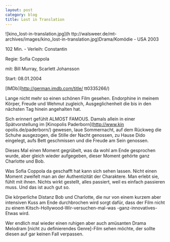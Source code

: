 ```yaml
---
layout: post
category: blog
title: Lost in Translation
---
```


![kino_lost-in-translation.jpg](h ttp://walsweer.de/mt-archives/images/kino_lost-in-translation.jpg)Drama/Kom&ouml;die - USA 2003

102 Min. - Verleih: Constantin

Regie: Sofia Coppola

mit: Bill Murray, Scarlett Johansson

Start: 08.01.2004

[IMDb](http://german.imdb.com/title/ tt0335266/)
  
Lange nicht mehr so einen sch&ouml;nen Film gesehen. Endorphine in meinem K&ouml;rper, Freude und Wehmut zugleich, Ausgeglichenheit die bis in den n&auml;chsten Tag hinein angehalten hat.

Sich erinnert gef&uuml;hlt ALMOST FAMOUS. Damals allein in einer Sp&auml;tvorstellung im [Kinopolis Paderborn](http://www.kin opolis.de/paderborn/) gewesen, laue Sommernacht, auf dem R&uuml;ckweg die Schuhe ausgezogen, die Stille der Nacht genossen, zu Hause Dido eingelegt, aufs Bett geschmissen und die Freude am Sein genossen.

Dieses Mal einen Moment gegr&uuml;belt, was da wohl am Ende gesprochen wurde, aber gleich wieder aufgegeben, dieser Moment geh&ouml;rte ganz Charlotte und Bob.

Was Sofia Coppola da geschafft hat kann sich sehen lassen. Nicht einen Moment zweifelt man an der Authentizit&auml;t der Charaktere. Man erlebt sie, f&uuml;hlt mit ihnen. Nichts wirkt gestellt, alles passiert, weil es einfach passieren muss. Und das ist auch gut so.

Die k&ouml;rperliche Distanz Bob und Charlotte, die nur von einem kurzem aber intensiven Kuss am Ende durchbrochen wird sorgt daf&uuml;r, dass der Film nicht zu einem Kitsch-Hollywood-Wir-versuchen-mal-was -ganz-innovatives-Etwas wird.

Wer endlich mal wieder einen ruhigen aber auch am&uuml;santen Drama Melodram [nicht zu definierendes Genre]-Film sehen m&ouml;chte, der sollte diesen auf gar keinen Fall verpassen.



